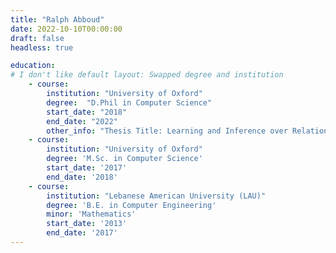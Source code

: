 ```yaml
---
title: "Ralph Abboud"
date: 2022-10-10T00:00:00
draft: false
headless: true

education:
# I don't like default layout: Swapped degree and institution
    - course:
        institution: "University of Oxford"
        degree:  "D.Phil in Computer Science"
        start_date: "2018"
        end_date: "2022"
        other_info: "Thesis Title: Learning and Inference over Relational Data"
    - course:
        institution: "University of Oxford"
        degree: 'M.Sc. in Computer Science'
        start_date: '2017'
        end_date: '2018'
    - course:
        institution: "Lebanese American University (LAU)"
        degree: 'B.E. in Computer Engineering'
        minor: 'Mathematics'
        start_date: '2013'
        end_date: '2017'
---
```

